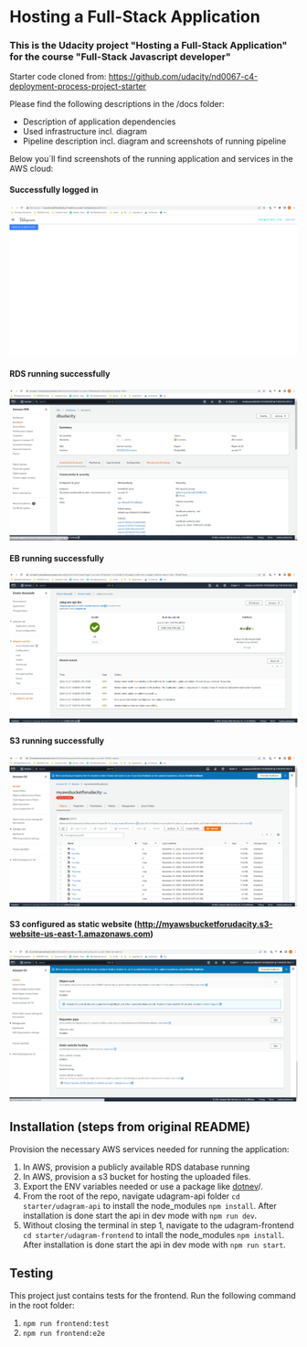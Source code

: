 # Hosting a Full-Stack Application

### This is the Udacity project "Hosting a Full-Stack Application" for the course "Full-Stack Javascript developer"

Starter code cloned from: https://github.com/udacity/nd0067-c4-deployment-process-project-starter

Please find the following descriptions in the /docs folder:
- Description of application dependencies
- Used infrastructure incl. diagram
- Pipeline description incl. diagram and screenshots of running pipeline

Below you´ll find screenshots of the running application and services in the AWS cloud:

#### Successfully logged in
![webpage logged in](./docs/imgs/webpage_logged_in.png)

#### RDS running successfully
![AWS RDS](./docs/imgs/aws_rds.png)

#### EB running successfully
![AWS EB](./docs/imgs/aws_eb.png)

#### S3 running successfully
![AWS S3](./docs/imgs/aws_s3.png)

#### S3 configured as static website (http://myawsbucketforudacity.s3-website-us-east-1.amazonaws.com)
![AWS S3](./docs/imgs/aws_s3_static.png)



## Installation (steps from original README)

Provision the necessary AWS services needed for running the application:

1. In AWS, provision a publicly available RDS database running 
1. In AWS, provision a s3 bucket for hosting the uploaded files. 
1. Export the ENV variables needed or use a package like [dotnev](https://www.npmjs.com/package/dotenv)/.
1. From the root of the repo, navigate udagram-api folder `cd starter/udagram-api` to install the node_modules `npm install`. After installation is done start the api in dev mode with `npm run dev`.
1. Without closing the terminal in step 1, navigate to the udagram-frontend `cd starter/udagram-frontend` to intall the node_modules `npm install`. After installation is done start the api in dev mode with `npm run start`.

## Testing

This project just contains tests for the frontend. Run the following command in the root folder:

1. `npm run frontend:test`
2. `npm run frontend:e2e`
